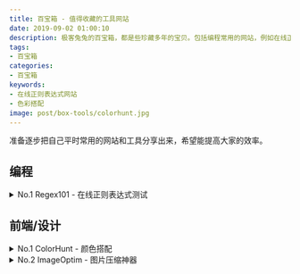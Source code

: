 ```yaml
---
title: 百宝箱 - 值得收藏的工具网站
date: 2019-09-02 01:00:10
description: 极客兔兔的百宝箱，都是些珍藏多年的宝贝。包括编程常用的网站，例如在线正则表达式；前端设计常用的网站，例如色彩搭配等。
tags:
- 百宝箱
categories:
- 百宝箱
keywords:
- 在线正则表达式网站
- 色彩搭配
image: post/box-tools/colorhunt.jpg
---
```


准备逐步把自己平时常用的网站和工具分享出来，希望能提高大家的效率。

## 编程

<details>
<summary>No.1 Regex101 - 在线正则表达式测试</summary>
<div>

[Regex101](https://regex101.com/)

正则表达式无非是一些规则的集合罢了，很多童鞋有正则恐怖症，不知道自己写的是否是期望的，这个网站可以帮助你克服正则恐怖症，你正则表达式中的每一个字母符号，都会告诉你具体的含义。

![regex](box-tools/regex.jpg)
</div>
</details>

## 前端/设计

<details>
<summary>No.1 ColorHunt - 颜色搭配</summary>
<div>

[ColorHunt](https://colorhunt.co)

好看的配色都在这里，适合建站颜色搭配困难症。

![colorhunt](box-tools/colorhunt.jpg)
</div>
</details>

<details>
<summary>No.2 ImageOptim - 图片压缩神器</summary>
<div>

[ImageOptim](https://imageoptim.com/mac)

一直在使用的图片压缩神器，压缩率基本在 50% 以上，本站的所有图片上传前都经过 ImageOptim 压缩。而且非常小！只有一个页面，拖进去即可！

![ImageOptim](box-tools/imageoptim.jpg)
</div>
</details>